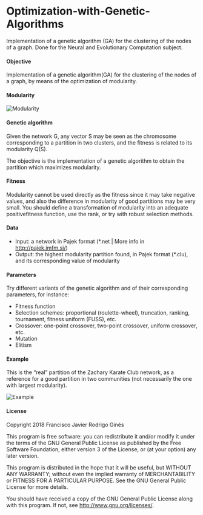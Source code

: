 # Optimization-with-Genetic-Algorithms
Implementation of  a genetic algorithm (GA) for  the clustering of the nodes of a graph. Done for the Neural and Evolutionary Computation subject.

#### Objective
Implementation of a genetic algorithm(GA) for the clustering of the nodes of a graph, by means of the optimization of modularity.

#### Modularity
![Modularity](https://raw.githubusercontent.com/franfj/Optimization-with-Genetic-Algorithms/master/modularity.png)

#### Genetic algorithm
Given the network G, any vector S may be seen as the chromosome corresponding to a partition in two clusters, and the fitness is related to its modularity Q(S).

The objective is the  implementation  of  a  genetic  algorithm to  obtain  the  partition which  maximizes modularity.

#### Fitness
Modularity cannot be used directly as the fitness since it may take negative values, and also the difference in modularity of good partitions may be very small. You should define a transformation of modularity into an adequate positivefitness function, use the rank, or try with robust selection methods.

#### Data
- Input: a network in Pajek format (*.net | More info in http://pajek.imfm.si/)
- Output: the highest modularity partition found, in Pajek format (*.clu), and its corresponding value of modularity

#### Parameters
Try different variants of the genetic algorithm and of their corresponding parameters, for instance:
- Fitness function
- Selection schemes: proportional (roulette-wheel), truncation, ranking, tournament, fitness uniform (FUSS), etc.
- Crossover: one-point crossover, two-point crossover, uniform crossover, etc.
- Mutation
- Elitism

#### Example
This is the “real” partition of the Zachary Karate Club network, as a reference for a good partition in two communities (not necessarily the one with largest modularity).

![Example](https://raw.githubusercontent.com/franfj/Optimization-with-Genetic-Algorithms/master/example.png)

#### License

Copyright 2018 Francisco Javier Rodrigo Ginés

This program is free software: you can redistribute it and/or modify
it under the terms of the GNU General Public License as published by
the Free Software Foundation, either version 3 of the License, or
(at your option) any later version.

This program is distributed in the hope that it will be useful,
but WITHOUT ANY WARRANTY; without even the implied warranty of
MERCHANTABILITY or FITNESS FOR A PARTICULAR PURPOSE.  See the
GNU General Public License for more details.

You should have received a copy of the GNU General Public License
along with this program.  If not, see <http://www.gnu.org/licenses/>.
